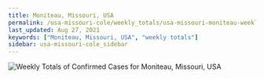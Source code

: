 ```yaml
---
title: Moniteau, Missouri, USA
permalink: /usa-missouri-cole/weekly_totals/usa-missouri-moniteau-weekly_totals.html
last_updated: Aug 27, 2021
keywords: ["Moniteau, Missouri, USA", "weekly totals"]
sidebar: usa-missouri-cole_sidebar
---
```


![Weekly Totals of Confirmed Cases for Moniteau, Missouri, USA](/covid_tracker/images/graphs/usa-missouri-moniteau-weekly_totals_graph.png)
